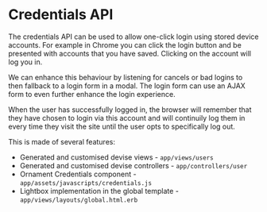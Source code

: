 # Credentials API

The credentials API can be used to allow one-click login using stored device accounts. 
For example in Chrome you can click the login button and be presented with accounts that you have saved. Clicking on the account will log you in.  

We can enhance this behaviour by listening for cancels or bad logins to then fallback to a login form in a modal. The login form can use an AJAX form to even further enhance the login experience. 

When the user has successfully logged in, the browser will remember that they have chosen to login via this account and will continuily log them in every time they visit the site until the user opts to specifically log out. 

This is made of several features:

* Generated and customised devise views - `app/views/users`  
* Generated and customised devise controllers - `app/controllers/user`
* Ornament Credentials component - `app/assets/javascripts/credentials.js`
* Lightbox implementation in the global template - `app/views/layouts/global.html.erb`